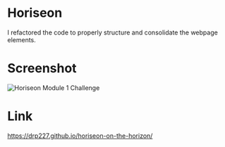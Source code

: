 # Horiseon 
I refactored the code to properly structure and consolidate the webpage elements. 
# Screenshot
![Horiseon Module 1 Challenge](https://user-images.githubusercontent.com/109008159/179873851-775fba05-040c-4b12-aba4-84ceb50b6584.png)
# Link 
https://drp227.github.io/horiseon-on-the-horizon/
